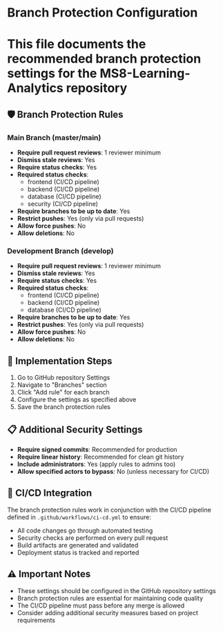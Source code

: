 # Branch Protection Configuration
# This file documents the recommended branch protection settings for the MS8-Learning-Analytics repository

## 🛡️ Branch Protection Rules

### Main Branch (master/main)
- **Require pull request reviews**: 1 reviewer minimum
- **Dismiss stale reviews**: Yes
- **Require status checks**: Yes
- **Required status checks**: 
  - frontend (CI/CD pipeline)
  - backend (CI/CD pipeline)
  - database (CI/CD pipeline)
  - security (CI/CD pipeline)
- **Require branches to be up to date**: Yes
- **Restrict pushes**: Yes (only via pull requests)
- **Allow force pushes**: No
- **Allow deletions**: No

### Development Branch (develop)
- **Require pull request reviews**: 1 reviewer minimum
- **Dismiss stale reviews**: Yes
- **Require status checks**: Yes
- **Required status checks**: 
  - frontend (CI/CD pipeline)
  - backend (CI/CD pipeline)
  - database (CI/CD pipeline)
- **Require branches to be up to date**: Yes
- **Restrict pushes**: Yes (only via pull requests)
- **Allow force pushes**: No
- **Allow deletions**: No

## 🔧 Implementation Steps

1. Go to GitHub repository Settings
2. Navigate to "Branches" section
3. Click "Add rule" for each branch
4. Configure the settings as specified above
5. Save the branch protection rules

## 📋 Additional Security Settings

- **Require signed commits**: Recommended for production
- **Require linear history**: Recommended for clean git history
- **Include administrators**: Yes (apply rules to admins too)
- **Allow specified actors to bypass**: No (unless necessary for CI/CD)

## 🚀 CI/CD Integration

The branch protection rules work in conjunction with the CI/CD pipeline defined in `.github/workflows/ci-cd.yml` to ensure:
- All code changes go through automated testing
- Security checks are performed on every pull request
- Build artifacts are generated and validated
- Deployment status is tracked and reported

## ⚠️ Important Notes

- These settings should be configured in the GitHub repository settings
- Branch protection rules are essential for maintaining code quality
- The CI/CD pipeline must pass before any merge is allowed
- Consider adding additional security measures based on project requirements
